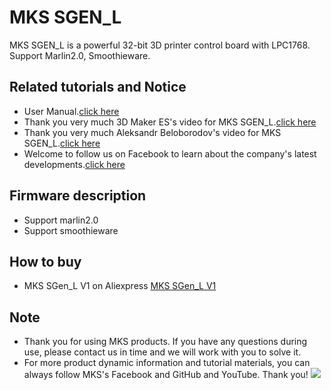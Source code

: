 # MKS SGEN_L
MKS SGEN_L is a powerful 32-bit 3D printer control board with LPC1768. Support Marlin2.0, Smoothieware.

## Related tutorials and Notice
- User Manual.[click here](https://github.com/makerbase-mks/SGEN_L/wiki)
- Thank you very much 3D Maker ES's video for MKS SGEN_L.[click here](https://www.youtube.com/watch?v=yO_QBpcF2Rc)
- Thank you very much Aleksandr Beloborodov's video for MKS SGEN_L.[click here](https://www.youtube.com/watch?v=NXs1XujA4tQ)
- Welcome to follow us on Facebook to learn about the company's latest developments.[click here](https://www.facebook.com/Makerbase.mks/)

## Firmware description
- Support marlin2.0
- Support smoothieware

## How to buy
- MKS SGen_L V1 on Aliexpress  [MKS SGen_L V1](https://www.aliexpress.com/item/33036918120.html)

## Note
- Thank you for using MKS products. If you have any questions during use, please contact us in time and we will work with you to solve it.
- For more product dynamic information and tutorial materials, you can always follow MKS's Facebook and GitHub and YouTube. Thank you!
![](https://github.com/makerbase-mks/MKS-Robin-Nano/blob/master/hardware/Image/MKS_FGA.png)
